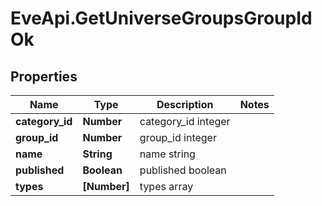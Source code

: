 # EveApi.GetUniverseGroupsGroupIdOk

## Properties
Name | Type | Description | Notes
------------ | ------------- | ------------- | -------------
**category_id** | **Number** | category_id integer | 
**group_id** | **Number** | group_id integer | 
**name** | **String** | name string | 
**published** | **Boolean** | published boolean | 
**types** | **[Number]** | types array | 



